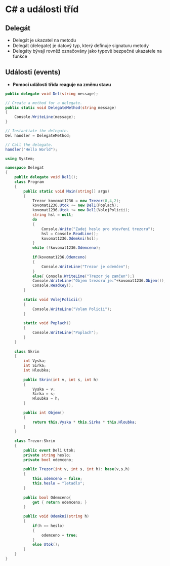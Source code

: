 # C# a události tříd

## Delegát
- Delegát je ukazatel na metodu
- Delegát (delegate) je datový typ, který definuje signaturu metody
- Delegáty bývají rovněž označovány jako typově bezpečné ukazatele na funkce

## Události (events)
- **Pomocí události třída reaguje na změnu stavu**
```cs
public delegate void Del(string message);

// Create a method for a delegate.
public static void DelegateMethod(string message)
{
    Console.WriteLine(message);
}

// Instantiate the delegate.
Del handler = DelegateMethod;

// Call the delegate.
handler("Hello World");
```
```cs
using System;

namespace Delegat
{
	public delegate void Del1();
	class Program
	{
		public static void Main(string[] args)
		{
			Trezor kovomat1236 = new Trezor(8,4,2);
			kovomat1236.Utok += new Del1(Poplach);
			kovomat1236.Utok += new Del1(VolejPolicii);
			string hsl = null;
			do
			{
				Console.Write("Zadej heslo pro otevření trezoru");
				hsl = Console.ReadLine();
				kovomat1236.Odemkni(hsl);
			}
			while (!kovomat1236.Odemceno);
			
			if(kovomat1236.Odemceno)
			{
				Console.WriteLine("Trezor je odemčen");
			}
			else{ Console.WriteLine("Trezor je zamčen");}
			Console.WriteLine("Objem trezoru je:"+kovomat1236.Objem());
			Console.ReadKey();
		}
		
		static void VolejPolicii()
		{
			Console.WriteLine("Volam Policii");
		}
		
		static void Poplach()
		{
			Console.WriteLine("Poplach");
		}
	}
	
	class Skrin
	{
		int Vyska;
		int Sirka;
		int Hloubka;
		
		public Skrin(int v, int s, int h)
		{
			Vyska = v;
			Sirka = s;
			Hloubka = h;
		}
		
		public int Objem()
		{
			return this.Vyska * this.Sirka * this.Hloubka;
		}
	}
	
	class Trezor:Skrin
	{
		public event Del1 Utok;
		private string heslo;
		private bool odemceno;
		
		public Trezor(int v, int s, int h): base(v,s,h)
		{
			this.odemceno = false;
			this.heslo = "letadlo";
		}
		
		public bool Odemceno{
			get { return odemceno; }
		}
		
		public void Odemkni(string h)
		{
			if(h == heslo)
			{
				odemceno = true;
			}
			else Utok();
		}
	}
}
```
